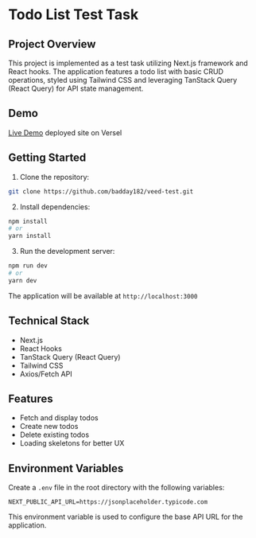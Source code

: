 # Todo List Test Task

## Project Overview

This project is implemented as a test task utilizing Next.js framework and React hooks. The application features a todo list with basic CRUD operations, styled using Tailwind CSS and leveraging TanStack Query (React Query) for API state management.

## Demo

[Live Demo](https://veed-test.vercel.app/)
deployed site on Versel

## Getting Started

1. Clone the repository:

```bash
git clone https://github.com/badday182/veed-test.git
```

2. Install dependencies:

```bash
npm install
# or
yarn install
```

3. Run the development server:

```bash
npm run dev
# or
yarn dev
```

The application will be available at `http://localhost:3000`

## Technical Stack

- Next.js
- React Hooks
- TanStack Query (React Query)
- Tailwind CSS
- Axios/Fetch API

## Features

- Fetch and display todos
- Create new todos
- Delete existing todos
- Loading skeletons for better UX

## Environment Variables

Create a `.env` file in the root directory with the following variables:

```env
NEXT_PUBLIC_API_URL=https://jsonplaceholder.typicode.com
```

This environment variable is used to configure the base API URL for the application.

